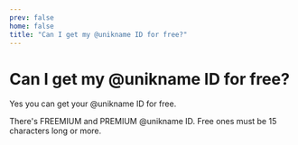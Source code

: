 ```yaml
---
prev: false
home: false
title: "Can I get my @unikname ID for free?"
---
```


# Can I get my @unikname ID for free?

Yes you can get your @unikname ID for free. 

There's FREEMIUM and PREMIUM @unikname ID. Free ones must be 15 characters long or more.
